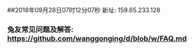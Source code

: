 ##2018年09月28日07时12分07秒 新址: 159.65.233.128
### 兔友常见问题及解答: https://github.com/wanggonging/d/blob/w/FAQ.md
